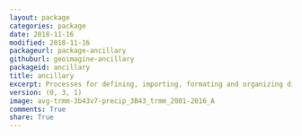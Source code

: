 ```yaml
---
layout: package
categories: package
date: 2018-11-16
modified: 2018-11-16
packageurl: package-ancillary
githuburl: geoimagine-ancillary
packageid: ancillary
title: ancillary
excerpt: Processes for defining, importing, formating and organizing different types of spatial data. Both vectors and raster, as well as text based time-series data can be managed. Point data are usually imported as specimen data, or topodata.
version: (0, 3, 1)
image: avg-trmm-3b43v7-precip_3B43_trmm_2001-2016_A
comments: True
share: True
---
```

